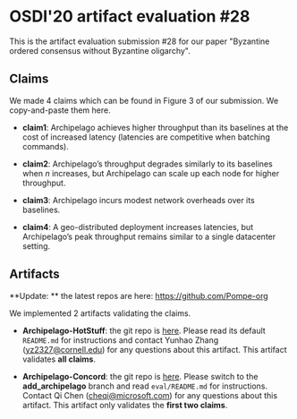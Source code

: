 # OSDI'20 artifact evaluation #28

This is the artifact evaluation submission #28 for our paper "Byzantine ordered consensus without Byzantine oligarchy".

## Claims

We made 4 claims which can be found in Figure 3 of our submission. We copy-and-paste them here.

- **claim1**: Archipelago achieves higher throughput than its baselines at the cost of increased latency (latencies are competitive when batching commands).

- **claim2**: Archipelago’s throughput degrades similarly to its baselines when *n* increases, but Archipelago can scale up each node for higher throughput.

- **claim3**: Archipelago incurs modest network overheads over its baselines.

- **claim4**: A geo-distributed deployment increases latencies, but Archipelago’s peak throughput remains similar to a single datacenter setting.

## Artifacts

**Update: ** the latest repos are here: https://github.com/Pompe-org

We implemented 2 artifacts validating the claims.

- **Archipelago-HotStuff**: the git repo is [here](https://github.com/yhzhang0128/archipelago-hotstuff). Please read its default `README.md` for instructions and contact Yunhao Zhang (yz2327@cornell.edu) for any questions about this artifact. This artifact validates **all claims**.

- **Archipelago-Concord**: the git repo is [here](https://github.com/MaggieQi/concord-bft/). Please switch to the **add_archipelago** branch and read `eval/README.md` for instructions. Contact Qi Chen (cheqi@microsoft.com) for any questions about this artifact. This artifact only validates the **first two claims**.
